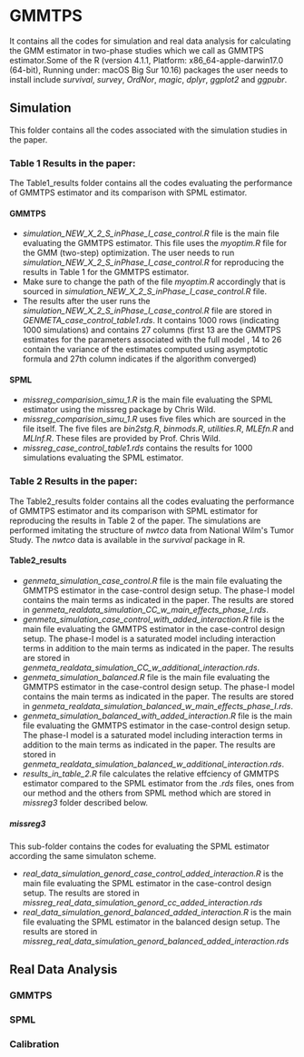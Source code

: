 # GMMTPS
It contains all the codes for simulation and real data analysis for calculating the GMM estimator in two-phase studies which we call as GMMTPS estimator.Some of the R (version 4.1.1, Platform: x86_64-apple-darwin17.0 (64-bit), Running under: macOS Big Sur 10.16) packages the user needs to install include *survival*, *survey*, *OrdNor*, *magic*, *dplyr*, *ggplot2* and *ggpubr*.
## Simulation
This folder contains all the codes associated with the simulation studies in the paper.
### Table 1 Results in the paper:
The Table1_results folder contains all the codes evaluating the performance of GMMTPS estimator and its comparison with SPML estimator.  
#### GMMTPS
- *simulation_NEW_X_2_S_inPhase_I_case_control.R* file is the main file evaluating the GMMTPS estimator. This file uses the *myoptim.R* file for the GMM (two-step) optimization. The user needs to run *simulation_NEW_X_2_S_inPhase_I_case_control.R* for reproducing the results in Table 1 for the GMMTPS estimator.
-  Make sure to change the path of the file *myoptim.R* accordingly that is sourced in *simulation_NEW_X_2_S_inPhase_I_case_control.R* file.
- The results after the user runs the *simulation_NEW_X_2_S_inPhase_I_case_control.R* file are stored in *GENMETA_case_control_table1.rds*. It contains 1000 rows (indicating 1000 simulations) and contains 27 columns (first 13 are the GMMTPS estimates for the parameters associated with the full model , 14 to 26 contain the variance of the estimates computed using asymptotic formula and 27th column indicates if the algorithm converged) 
#### SPML
- *missreg_comparision_simu_1.R* is the main file evaluating the SPML estimator using the missreg package by Chris Wild.
- *missreg_comparision_simu_1.R* uses five files which are sourced in the file itself. The five files are *bin2stg.R*, *binmods.R*, *utilities.R*, *MLEfn.R* and *MLInf.R*. These files are provided by Prof. Chris Wild.
- *missreg_case_control_table1.rds* contains the results for 1000 simulations evaluating the SPML estimator.
### Table 2 Results in the paper:
The Table2_results folder contains all the codes evaluating the performance of GMMTPS estimator and its comparison with SPML estimator for reproducing the results in Table 2 of the paper. The simulations are performed imitating the structure of *nwtco* data from National Wilm's Tumor Study. The *nwtco* data is available in the *survival* package in R.
#### Table2_results
- *genmeta_simulation_case_control.R* file is the main file evaluating the GMMTPS estimator in the case-control design setup. The phase-I model contains the main terms as indicated in the paper. The results are stored in *genmeta_realdata_simulation_CC_w_main_effects_phase_I.rds*.
- *genmeta_simulation_case_control_with_added_interaction.R* file is the main file evaluating the GMMTPS estimator in the case-control design setup. The phase-I model is a saturated model including interaction terms in addition to the main terms as indicated in the paper. The results are stored in *genmeta_realdata_simulation_CC_w_additional_interaction.rds*.
- *genmeta_simulation_balanced.R* file is the main file evaluating the GMMTPS estimator in the case-control design setup. The phase-I model contains the main terms as indicated in the paper. The results are stored in *genmeta_realdata_simulation_balanced_w_main_effects_phase_I.rds*.
- *genmeta_simulation_balanced_with_added_interaction.R* file is the main file evaluating the GMMTPS estimator in the case-control design setup. The phase-I model is a saturated model including interaction terms in addition to the main terms as indicated in the paper. The results are stored in *genmeta_realdata_simulation_balanced_w_additional_interaction.rds*. 
- *results_in_table_2.R* file calculates the relative effciency of GMMTPS estimator compared to the SPML estimator from the *.rds* files, ones from our method and the others from SPML method which are stored in *missreg3* folder described below.
##### missreg3
This sub-folder contains the codes for evaluating the SPML estimator according the same simulaton scheme.
- *real_data_simulation_genord_case_control_added_interaction.R* is the main file evaluating the SPML estimator in the case-control design setup. The results are stored in *missreg_real_data_simulation_genord_cc_added_interaction.rds*
- *real_data_simulation_genord_balanced_added_interaction.R* is the main file evaluating the SPML estimator in the balanced design setup. The results are stored in *missreg_real_data_simulation_genord_balanced_added_interaction.rds*
## Real Data Analysis
### GMMTPS
### SPML
### Calibration
